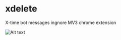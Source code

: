 # xdelete
X-time bot messages ingnore MV3 chrome extension

![Alt text](https://github.com/alksn/xdelete/tree/master/screenshots/1.png)


